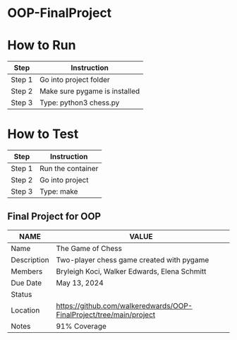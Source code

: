 # OOP-FinalProject

# How to Run
|   **Step**    |   **Instruction**   |
| ------------- | ------------- |
|Step 1|Go into project folder|
|Step 2|Make sure pygame is installed|
|Step 3|Type: python3 chess.py|

# How to Test
|   **Step**    |   **Instruction**   |
| ------------- | ------------- |
|Step 1|Run the container|
|Step 2|Go into project|
|Step 3|Type: make|

## Final Project for OOP 
|   **NAME**    |   **VALUE**   |
| ------------- | ------------- |
|     Name      | The Game of Chess |
|  Description  | Two-player chess game created with pygame |
|    Members    | Bryleigh Koci, Walker Edwards, Elena Schmitt |
|   Due Date    | May 13, 2024  |
|    Status     |               |
|   Location    | https://github.com/walkeredwards/OOP-FinalProject/tree/main/project |
|    Notes      | 91% Coverage  |
